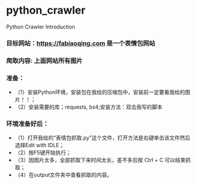 # python_crawler
Python Crawler Introduction

### 目标网站：https://fabiaoqing.com 是一个表情包网站
### 爬取内容: 上面网站所有图片

### 准备：
* （1）安装Python环境，安装包在我给的压缩包中，安装前一定要看我给的图片！！；
* （2）安装需要的库；requests, bs4;安装方法：双击我写的脚本

### 环境准备好后：
* （1）打开我给的“表情包抓取.py”这个文件，打开方法是右键单击该文件然后选择Edit with IDLE；
* （2）按F5键开始执行；
* （3）因图片太多，全部抓取下来时间太长，差不多后按 Ctrl + C 可以结束抓取；
* （4）在output文件夹中查看抓取的内容。